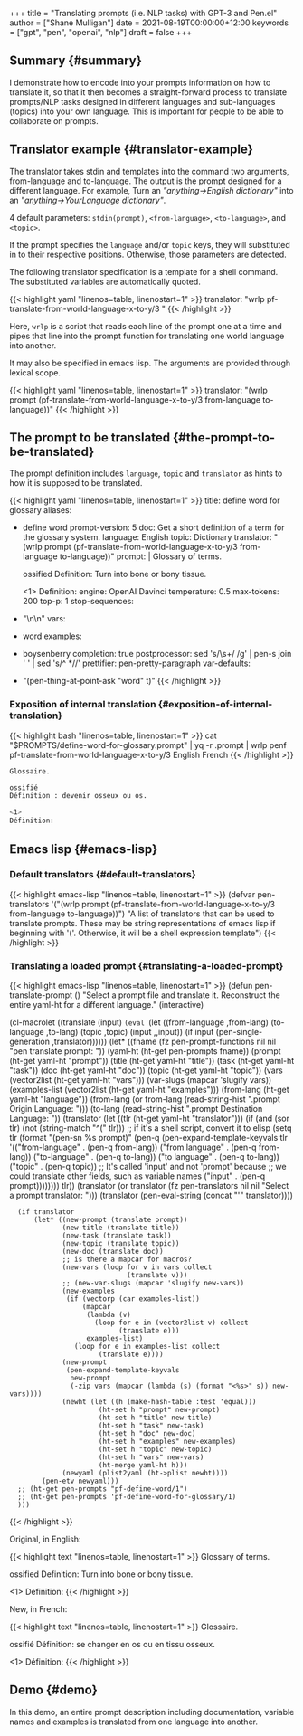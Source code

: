 +++
title = "Translating prompts (i.e. NLP tasks) with GPT-3 and Pen.el"
author = ["Shane Mulligan"]
date = 2021-08-19T00:00:00+12:00
keywords = ["gpt", "pen", "openai", "nlp"]
draft = false
+++

## Summary {#summary}

I demonstrate how to encode into your prompts
information on how to translate it, so that it
then becomes a straight-forward process to
translate prompts/NLP tasks designed in
different languages and sub-languages (topics)
into your own language. This is important for
people to be able to collaborate on prompts.


## Translator example {#translator-example}

The translator takes stdin and templates into the command two arguments, from-language and to-language.
The output is the prompt designed for a different language. For example,
Turn an _"anything->English dictionary"_ into an _"anything->YourLanguage dictionary"_.

4 default parameters: `stdin(prompt)`, `<from-language>`, `<to-language>`, and `<topic>`.

If the prompt specifies the `language` and/or
`topic` keys, they will substituted in to
their respective positions. Otherwise, those
parameters are detected.

The following translator specification is a
template for a shell command. The substituted
variables are automatically quoted.

{{< highlight yaml "linenos=table, linenostart=1" >}}
translator: "wrlp pf-translate-from-world-language-x-to-y/3 <from language> <to language>"
{{< /highlight >}}

Here, `wrlp` is a script that reads each line
of the prompt one at a time and pipes that
line into the prompt function for translating
one world language into another.

It may also be specified in emacs lisp.
The arguments are provided through lexical scope.

{{< highlight yaml "linenos=table, linenostart=1" >}}
translator: "(wrlp prompt (pf-translate-from-world-language-x-to-y/3 from-language to-language))"
{{< /highlight >}}


## The prompt to be translated {#the-prompt-to-be-translated}

The prompt definition includes `language`,
`topic` and `translator` as hints to how it is
supposed to be translated.

{{< highlight yaml "linenos=table, linenostart=1" >}}
title: define word for glossary
aliases:
- define word
prompt-version: 5
doc: Get a short definition of a term for the glossary system.
language: English
topic: Dictionary
translator: "(wrlp prompt (pf-translate-from-world-language-x-to-y/3 from-language to-language))"
prompt: |
  Glossary of terms.

  ossified
  Definition: Turn into bone or bony tissue.

  <1>
  Definition:
engine: OpenAI Davinci
temperature: 0.5
max-tokens: 200
top-p: 1
stop-sequences:
- "\n\n"
vars:
- word
examples:
- boysenberry
completion: true
postprocessor: sed 's/\s\+/ /g' | pen-s join ' ' | sed 's/^ *//'
prettifier: pen-pretty-paragraph
var-defaults:
- "(pen-thing-at-point-ask \"word\" t)"
{{< /highlight >}}


### Exposition of internal translation {#exposition-of-internal-translation}

{{< highlight bash "linenos=table, linenostart=1" >}}
cat "$PROMPTS/define-word-for-glossary.prompt" | yq -r .prompt | wrlp penf pf-translate-from-world-language-x-to-y/3 English French
{{< /highlight >}}

```bash
Glossaire.

ossifié
Définition : devenir osseux ou os.

<1>
Définition:

```


## Emacs lisp {#emacs-lisp}


### Default translators {#default-translators}

{{< highlight emacs-lisp "linenos=table, linenostart=1" >}}
(defvar pen-translators
  '("(wrlp prompt (pf-translate-from-world-language-x-to-y/3 from-language to-language))")
  "A list of translators that can be used to translate prompts.
These may be string representations of emacs lisp if beginning with '('.
Otherwise, it will be a shell expression template")
{{< /highlight >}}


### Translating a loaded prompt {#translating-a-loaded-prompt}

{{< highlight emacs-lisp "linenos=table, linenostart=1" >}}
(defun pen-translate-prompt ()
  "Select a prompt file and translate it.
Reconstruct the entire yaml-ht for a different language."
  (interactive)

  (cl-macrolet ((translate
                 (input)
                 `(eval
                   `(let ((from-language ,from-lang)
                          (to-language ,to-lang)
                          (topic ,topic)
                          (input ,,input))
                      (if input
                          (pen-single-generation ,translator))))))
    (let* ((fname (fz pen-prompt-functions nil nil "pen translate prompt: "))
           (yaml-ht (ht-get pen-prompts fname))
           (prompt (ht-get yaml-ht "prompt"))
           (title (ht-get yaml-ht "title"))
           (task (ht-get yaml-ht "task"))
           (doc (ht-get yaml-ht "doc"))
           (topic (ht-get yaml-ht "topic"))
           (vars (vector2list (ht-get yaml-ht "vars")))
           (var-slugs (mapcar 'slugify vars))
           (examples-list (vector2list (ht-get yaml-ht "examples")))
           (from-lang (ht-get yaml-ht "language"))
           (from-lang (or from-lang (read-string-hist ".prompt Origin Language: ")))
           (to-lang (read-string-hist ".prompt Destination Language: "))
           (translator (let ((tlr (ht-get yaml-ht "translator")))
                         (if (and
                              (sor tlr)
                              (not (string-match "^(" tlr)))
                             ;; if it's a shell script, convert it to elisp
                             (setq tlr
                                   (format
                                    "(pen-sn %s prompt)"
                                    (pen-q
                                     (pen-expand-template-keyvals
                                      tlr
                                      '(("from-language" . (pen-q from-lang))
                                        ("from language" . (pen-q from-lang))
                                        ("to-language" . (pen-q to-lang))
                                        ("to language" . (pen-q to-lang))
                                        ("topic" . (pen-q topic))
                                        ;; It's called 'input' and not 'prompt' because
                                        ;; we could translate other fields, such as variable names
                                        ("input" . (pen-q prompt))))))))
                         tlr))
           (translator (or translator
                           (fz pen-translators nil nil "Select a prompt translator: ")))
           (translator (pen-eval-string
                        (concat "'" translator))))

      (if translator
          (let* ((new-prompt (translate prompt))
                 (new-title (translate title))
                 (new-task (translate task))
                 (new-topic (translate topic))
                 (new-doc (translate doc))
                 ;; is there a mapcar for macros?
                 (new-vars (loop for v in vars collect
                                 (translate v)))
                 ;; (new-var-slugs (mapcar 'slugify new-vars))
                 (new-examples
                  (if (vectorp (car examples-list))
                      (mapcar
                       (lambda (v)
                         (loop for e in (vector2list v) collect
                               (translate e)))
                       examples-list)
                    (loop for e in examples-list collect
                          (translate e))))
                 (new-prompt
                  (pen-expand-template-keyvals
                   new-prompt
                   (-zip vars (mapcar (lambda (s) (format "<%s>" s)) new-vars))))
                 (newht (let ((h (make-hash-table :test 'equal)))
                          (ht-set h "prompt" new-prompt)
                          (ht-set h "title" new-title)
                          (ht-set h "task" new-task)
                          (ht-set h "doc" new-doc)
                          (ht-set h "examples" new-examples)
                          (ht-set h "topic" new-topic)
                          (ht-set h "vars" new-vars)
                          (ht-merge yaml-ht h)))
                 (newyaml (plist2yaml (ht->plist newht))))
            (pen-etv newyaml)))
      ;; (ht-get pen-prompts "pf-define-word/1")
      ;; (ht-get pen-prompts 'pf-define-word-for-glossary/1)
      )))
{{< /highlight >}}

Original, in English:

{{< highlight text "linenos=table, linenostart=1" >}}
Glossary of terms.

ossified
Definition: Turn into bone or bony tissue.

<1>
Definition:
{{< /highlight >}}

New, in French:

{{< highlight text "linenos=table, linenostart=1" >}}
Glossaire.

ossifié
Définition: se changer en os ou en tissu osseux.

<1>
Définition:
{{< /highlight >}}


## Demo {#demo}

In this demo, an entire prompt description
including documentation, variable names and
examples is translated from one language into
another.

<!-- Play on asciinema.com -->
<!-- <a title="asciinema recording" href="https://asciinema.org/a/IKOJHd2Y7NxJJ47massvb7VM3" target="_blank"><img alt="asciinema recording" src="https://asciinema.org/a/IKOJHd2Y7NxJJ47massvb7VM3.svg" /></a> -->
<!-- Play on the blog -->
<script src="https://asciinema.org/a/IKOJHd2Y7NxJJ47massvb7VM3.js" id="asciicast-IKOJHd2Y7NxJJ47massvb7VM3" async></script>